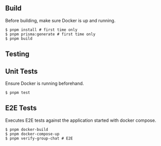 ## Build

Before building, make sure Docker is up and running.

```shell
$ pnpm install # first time only
$ pnpm prisma:generate # first time only
$ pnpm build
```

## Testing

## Unit Tests

Ensure Docker is running beforehand.

```shell
$ pnpm test
```

## E2E Tests

Executes E2E tests against the application started with docker compose.

```shell
$ pnpm docker-build
$ pnpm docker-compose-up
$ pnpm verify-group-chat # E2E
```
